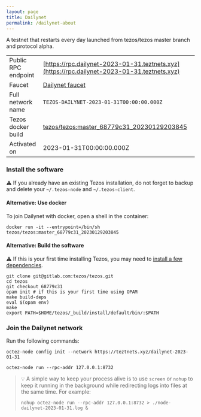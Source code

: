 ```yaml
---
layout: page
title: Dailynet
permalink: /dailynet-about
---
```


A testnet that restarts every day launched from tezos/tezos master branch and protocol alpha.

| | |
|-------|---------------------|
| Public RPC endpoint | [https://rpc.dailynet-2023-01-31.teztnets.xyz](https://rpc.dailynet-2023-01-31.teztnets.xyz) |
| Faucet | [Dailynet faucet](https://faucet.dailynet-2023-01-31.teztnets.xyz) |
| Full network name | `TEZOS-DAILYNET-2023-01-31T00:00:00.000Z` |
| Tezos docker build | [tezos/tezos:master_68779c31_20230129203845](https://hub.docker.com/r/tezos/tezos/tags?page=1&ordering=last_updated&name=master_68779c31_20230129203845) |
| Activated on | 2023-01-31T00:00:00.000Z |





### Install the software

⚠️  If you already have an existing Tezos installation, do not forget to backup and delete your `~/.tezos-node` and `~/.tezos-client`.



#### Alternative: Use docker

To join Dailynet with docker, open a shell in the container:

```
docker run -it --entrypoint=/bin/sh tezos/tezos:master_68779c31_20230129203845
```

#### Alternative: Build the software

⚠️  If this is your first time installing Tezos, you may need to [install a few dependencies](https://tezos.gitlab.io/introduction/howtoget.html#setting-up-the-development-environment-from-scratch).

```
git clone git@gitlab.com:tezos/tezos.git
cd tezos
git checkout 68779c31
opam init # if this is your first time using OPAM
make build-deps
eval $(opam env)
make
export PATH=$HOME/tezos/_build/install/default/bin/:$PATH
```

### Join the Dailynet network

Run the following commands:

```
octez-node config init --network https://teztnets.xyz/dailynet-2023-01-31

octez-node run --rpc-addr 127.0.0.1:8732
```

> 💡 A simple way to keep your process alive is to use `screen` or `nohup` to keep it running in the background while redirecting logs into files at the same time. For example:
>
> ```bash=13
> nohup octez-node run --rpc-addr 127.0.0.1:8732 > ./node-dailynet-2023-01-31.log &
> ```


